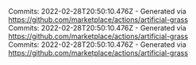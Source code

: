 Commits: 2022-02-28T20:50:10.476Z - Generated via https://github.com/marketplace/actions/artificial-grass
<br>
Commits: 2022-02-28T20:50:10.476Z - Generated via https://github.com/marketplace/actions/artificial-grass
<br>
Commits: 2022-02-28T20:50:10.476Z - Generated via https://github.com/marketplace/actions/artificial-grass
<br>
